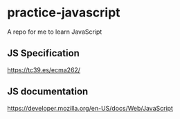 # practice-javascript
A repo for me to learn JavaScript

## JS Specification
https://tc39.es/ecma262/

## JS documentation
https://developer.mozilla.org/en-US/docs/Web/JavaScript